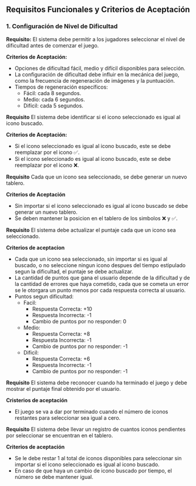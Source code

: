 ## Requisitos Funcionales y Criterios de Aceptación
### 1. Configuración de Nivel de Dificultad
**Requisito:** El sistema debe permitir a los jugadores seleccionar el nivel de dificultad antes de comenzar el juego.

**Criterios de Aceptación:**
- Opciones de dificultad fácil, medio y difícil disponibles para selección.
- La configuración de dificultad debe influir en la mecánica del juego, como la frecuencia de regeneración de imágenes y la puntuación.
- Tiempos de regeneración específicos:
  - Fácil: cada 8 segundos.
  - Medio: cada 6 segundos.
  - Difícil: cada 5 segundos.

**Requisito** El sistema debe identificar si el icono seleccionado es igual al icono buscado.

**Criterios de Aceptación:**
- Si el icono seleccionado es igual al icono buscado, este se debe reemplazar por el icono ✅️.
- Si el icono seleccionado es igual al icono buscado, este se debe reemplazar por el icono ❌.

**Requisito** Cada que un icono sea seleccionado, se debe generar un nuevo tablero.

**Criterios de Aceptación**
- Sin importar si el icono seleccionado es igual al icono buscado se debe generar un nuevo tablero.
- Se deben mantener la posicion en el tablero de los simbolos ❌ y ✅.

**Requisito** El sistema debe actualizar el puntaje cada que un icono sea seleccionado.

**Criterios de aceptacion**
- Cada que un icono sea seleccionado, sin importar si es igual al buscado, o no seleccione ningun icono despues
del tiempo estipulado segun la dificultad, el puntaje se debe actualizar.
- La cantidad de puntos que gana el usuario depende de la dificultad y de la cantidad de errores que haya cometido, cada
que se cometa un error se le otorgara un punto menos por cada respuesta correcta al usuario.
- Puntos segun dificultad:
  - Facil:
    - Respuesta Correcta: +10
    - Respuesta Incorrecta: -1
    - Cambio de puntos por no responder: 0
  - Medio:
    - Respuesta Correcta: +8
    - Respuesta Incorrecta: -1
    - Cambio de puntos por no responder: -1
  - Dificil:
    - Respuesta Correcta: +6
    - Respuesta Incorrecta: -1
    - Cambio de puntos por no responder: -1


**Requisito** El sistema debe reconocer cuando ha terminado el juego y debe mostrar el puntaje final obtenido por el usuario.

**Cristerios de aceptación**
- El juego se va a dar por terminado cuando el número de iconos restantes para seleccionar sea igual a cero.

**Requisito** El sistema debe llevar un registro de cuantos iconos pendientes por seleccionar se encuentran en el tablero.

**Criterios de aceptación**
- Se le debe restar 1 al total de iconos disponibles para seleccionar sin importar si el icono seleccionado es igual al
icono buscado.
- En caso de que haya un cambio de icono buscado por tiempo, el número se debe mantener igual.